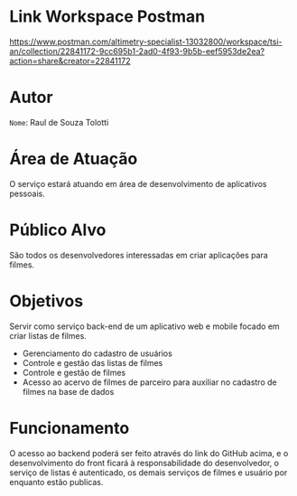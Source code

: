 # Link Workspace Postman

https://www.postman.com/altimetry-specialist-13032800/workspace/tsi-an/collection/22841172-9cc695b1-2ad0-4f93-9b5b-eef5953de2ea?action=share&creator=22841172

# Autor 
`Nome`: Raul de Souza Tolotti

# Área de Atuação 
O serviço estará atuando em área de desenvolvimento de aplicativos pessoais.

# Público Alvo 
São todos os desenvolvedores interessadas em criar aplicações para filmes.

# Objetivos 
Servir como serviço back-end de um aplicativo web e mobile focado em criar listas de filmes.

* Gerenciamento do cadastro de usuários
* Controle e gestão das listas de filmes
* Controle e gestão de filmes
* Acesso ao acervo de filmes de parceiro para auxiliar no cadastro de filmes na base de dados

# Funcionamento 
O acesso ao backend poderá ser feito através do link do GitHub acima, e o desenvolvimento do front ficará à responsabilidade do desenvolvedor, o serviço de listas é autenticado, os demais serviços de filmes e usuário por enquanto estão publicas.